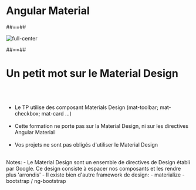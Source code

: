 <!-- .slide: class="transition-white sfeir-bg-blue" -->
# Angular Material

##==##

<!-- .slide: class="sfeir-basic-slide" -->
<img alt="full-center" src="assets/images/school/basics/angular_material.png" />

##==##

<!-- .slide: class="sfeir-basic-slide" -->
# Un petit mot sur le Material Design
<br><br>
<ul>
    <li>Le TP utilise des composant Materials Design (mat-toolbar; mat-checkbox; mat-card ...)</li><br>
    <li>Cette formation ne porte pas sur la Material Design, ni sur les directives Angular Material</li><br>
    <li>Vos projets ne sont pas obligés d'utiliser le Material Design</li><br>
</ul>
Notes:
- Le Material Design sont un ensemble de directives de Design établi par Google. Ce design consiste à espacer nos composants et les rendre plus 'arrondis'
- Il existe bien d'autre framework de design:
 - materialize
 - bootstrap / ng-bootstrap
